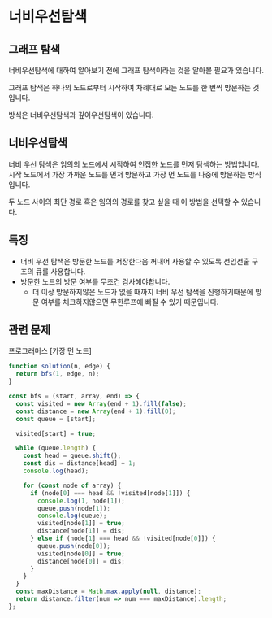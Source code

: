 # 너비우선탐색

## 그래프 탐색

너비우선탐색에 대하여 알아보기 전에
그래프 탐색이라는 것을 알아볼 필요가 있습니다.

그래프 탐색은 하나의 노드로부터 시작하여 차례대로 모든 노드를 한 번씩 방문하는 것입니다.

방식은 너비우선탐색과 깊이우선탐색이 있습니다.

## 너비우선탐색

너비 우선 탐색은 임의의 노드에서 시작하여 인접한 노드를 먼저 탐색하는 방법입니다.
시작 노드에서 가장 가까운 노드를 먼저 방문하고 가장 먼 노드를 나중에 방문하는 방식입니다.

두 노드 사이의 최단 경로 혹은 임의의 경로를 찾고 싶을 때 이 방법을 선택할 수 있습니다.

## 특징

- 너비 우선 탐색은 방문한 노드를 저장한다음 꺼내어 사용할 수 있도록 선입선출 구조의 큐를 사용합니다.
- 방문한 노드의 방문 여부를 무조건 검사해야합니다.
  - 더 이상 방문하지않은 노드가 없을 때까지 너비 우선 탐색을 진행하기때문에 방문 여부를 체크하지않으면 무한루프에 빠질 수 있기 때문입니다.

## 관련 문제

프로그래머스 [가장 먼 노드]

```js
function solution(n, edge) {
  return bfs(1, edge, n);
}

const bfs = (start, array, end) => {
  const visited = new Array(end + 1).fill(false);
  const distance = new Array(end + 1).fill(0);
  const queue = [start];

  visited[start] = true;

  while (queue.length) {
    const head = queue.shift();
    const dis = distance[head] + 1;
    console.log(head);

    for (const node of array) {
      if (node[0] === head && !visited[node[1]]) {
        console.log(1, node[1]);
        queue.push(node[1]);
        console.log(queue);
        visited[node[1]] = true;
        distance[node[1]] = dis;
      } else if (node[1] === head && !visited[node[0]]) {
        queue.push(node[0]);
        visited[node[0]] = true;
        distance[node[0]] = dis;
      }
    }
  }
  const maxDistance = Math.max.apply(null, distance);
  return distance.filter(num => num === maxDistance).length;
};
```
